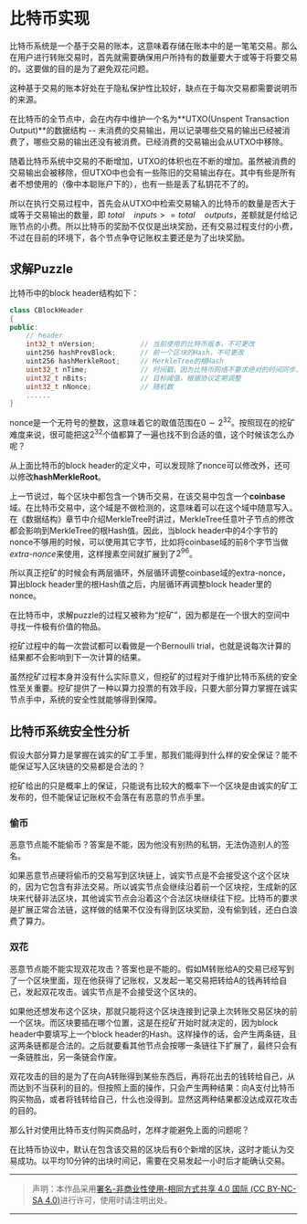 # 比特币实现  

比特币系统是一个基于交易的账本，这意味着存储在账本中的是一笔笔交易。那么在用户进行转账交易时，首先就需要确保用户所持有的数量要大于或等于将要交易的。这要做的目的是为了避免双花问题。  

这种基于交易的账本好处在于隐私保护性比较好，缺点在于每次交易都需要说明币的来源。  

在比特币的全节点中，会在内存中维护一个名为**UTXO(Unspent Transaction Output)**的数据结构 -- 未消费的交易输出，用以记录哪些交易的输出已经被消费了，哪些交易的输出还没有被消费。已经消费的交易输出会从UTXO中移除。  

随着比特币系统中交易的不断增加，UTXO的体积也在不断的增加。虽然被消费的交易输出会被移除，但UTXO中也会有一些陈旧的交易输出存在。其中有些是所有者不想使用的（像中本聪账户下的），也有一些是丢了私钥花不了的。

所以在执行交易过程中，首先会从UTXO中检索交易输入的比特币的数量是否大于或等于交易输出的数量，即 $total \quad inputs >= total \quad outputs$，差额就是付给记账节点的小费。所以比特币的奖励不仅仅是出块奖励，还有交易过程支付的小费，不过在目前的环境下，各个节点争夺记账权主要还是为了出块奖励。  
  
## 求解Puzzle  

比特币中的block header结构如下：  

``` c++
class CBlockHeader
{
public:
    // header
    int32_t nVersion;           // 当前使用的比特币版本，不可更改
    uint256 hashPrevBlock;      // 前一个区块的Hash，不可更改
    uint256 hashMerkleRoot;     // MerkleTree的根Hash
    uint32_t nTime;             // 时间戳，因为比特币网络不要求绝对的时间同步，所以这个值可以小范围的调整
    uint32_t nBits;             // 目标阈值，根据协议定期调整
    uint32_t nNonce;            // 随机数
    ......
}
```  

nonce是一个无符号的整数，这意味着它的取值范围在$0 \sim 2^{32}$。按照现在的挖矿难度来说，很可能把这$2^{32}$个值都算了一遍也找不到合适的值，这个时候该怎么办呢？  

从上面比特币的block header的定义中，可以发现除了nonce可以修改外，还可以修改**hashMerkleRoot**。  

上一节说过，每个区块中都包含一个铸币交易，在该交易中包含一个**coinbase**域。在比特币交易中，这个域是不做检测的，这意味着可以在这个域中随意写入。在《数据结构》章节中介绍MerkleTree时讲过，MerkleTree任意叶子节点的修改都会影响到MerkleTree的根Hash值。因此，当block header中的4个字节的nonce不够用的时候，可以使用其它字节，比如将coinbase域的前8个字节当做*extra-nonce*来使用，这样搜素空间就扩展到了$2^{96}$。  

所以真正挖矿的时候会有两层循环，外层循环调整coinbase域的extra-nonce，算出block header里的根Hash值之后，内层循环再调整block header里的nonce。  

在比特币中，求解puzzle的过程又被称为“挖矿”，因为都是在一个很大的空间中寻找一件极有价值的物品。  

挖矿过程中的每一次尝试都可以看做是一个Bernoulli trial，也就是说每次计算的结果都不会影响到下一次计算的结果。  

虽然挖矿过程本身并没有什么实际意义，但挖矿的过程对于维护比特币系统的安全性至关重要。挖矿提供了一种以算力投票的有效手段，只要大部分算力掌握在诚实节点手中，系统的安全性就能够得到保障。  

## 比特币系统安全性分析  

假设大部分算力是掌握在诚实的矿工手里，那我们能得到什么样的安全保证？能不能保证写入区块链的交易都是合法的？  

挖矿给出的只是概率上的保证，只能说有比较大的概率下一个区块是由诚实的矿工发布的，但不能保证记账权不会落在有恶意的节点手里。  

### 偷币  

恶意节点能不能偷币？答案是不能，因为他没有别热的私钥，无法伪造别人的签名。  

如果恶意节点硬将偷币的交易写到区块链上，诚实节点是不会接受这个这个区块的，因为它包含有非法交易。所以诚实节点会继续沿着前一个区块挖，生成新的区块来代替非法区块，其他诚实节点会沿着这个合法区块继续往下挖。比特币的要求是扩展正常合法链，这样做的结果不仅没有得到区块奖励，没有偷到钱，还白白浪费了算力。  

### 双花  

恶意节点能不能实现双花攻击？答案也是不能的。假如M转账给A的交易已经写到了一个区块里面，现在他获得了记账权，又发起一笔交易把转给A的钱再转给自己，发起双花攻击。诚实节点是不会接受这个区块的。   

如果他还想发布这个区块，那就只能将这个区块连接到记录上次转账交易区块的前一个区块。而区块要插在哪个位置，这是在挖矿开始时就决定的，因为block header中要填写上一个block header的Hash。这样操作的话，会产生两条链，且这两条链都是合法的。之后就要看其他节点会按哪一条链往下扩展了，最终只会有一条链胜出，另一条链会作废。  

双花攻击的目的是为了在向A转账得到某些东西后，再将花出去的钱转给自己，从而达到不当获利的目的。但按照上面的操作，只会产生两种结果：向A支付比特币购买物品，或者将钱转给自己，什么也没得到。显然这两种结果都没达成双花攻击的目的。  

那么针对使用比特币支付购买商品时，怎样才能避免上面的问题呢？  

在比特币协议中，默认在包含该交易的区块后有6个新增的区块，这时才能认为交易成功。以平均10分钟的出块时间记，需要在交易发起一小时后才能确认交易。  

---

> 声明：本作品采用[署名-非商业性使用-相同方式共享 4.0 国际 (CC BY-NC-SA 4.0)](https://creativecommons.org/licenses/by-nc-sa/4.0/deed.zh)进行许可，使用时请注明出处。  

---